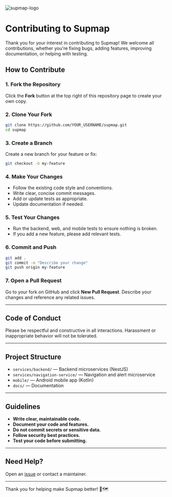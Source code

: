 ![supmap-logo](./docs/img/bg.gif)

# Contributing to Supmap

Thank you for your interest in contributing to Supmap!
We welcome all contributions, whether you're fixing bugs, adding features, improving documentation, or helping with testing.

## How to Contribute

### 1. Fork the Repository

Click the **Fork** button at the top right of this repository page to create your own copy.

### 2. Clone Your Fork

```sh
git clone https://github.com/YOUR_USERNAME/supmap.git
cd supmap
```

### 3. Create a Branch

Create a new branch for your feature or fix:

```sh
git checkout -b my-feature
```

### 4. Make Your Changes

- Follow the existing code style and conventions.
- Write clear, concise commit messages.
- Add or update tests as appropriate.
- Update documentation if needed.

### 5. Test Your Changes

- Run the backend, web, and mobile tests to ensure nothing is broken.
- If you add a new feature, please add relevant tests.

### 6. Commit and Push

```sh
git add .
git commit -m "Describe your change"
git push origin my-feature
```

### 7. Open a Pull Request

Go to your fork on GitHub and click **New Pull Request**.
Describe your changes and reference any related issues.

---

## Code of Conduct

Please be respectful and constructive in all interactions.
Harassment or inappropriate behavior will not be tolerated.

---

## Project Structure

- `services/backend/` — Backend microservices (NestJS)
- `services/navigation-service/` — Navigation and alert microservice
- `mobile/` — Android mobile app (Kotlin)
- `docs/` — Documentation

---

## Guidelines

- **Write clear, maintainable code.**
- **Document your code and features.**
- **Do not commit secrets or sensitive data.**
- **Follow security best practices.**
- **Test your code before submitting.**

---

## Need Help?

Open an [issue](https://github.com/SUPMAP-DELTA-FORCE/supmap/issues/new) or contact a maintainer.

---

Thank you for helping make Supmap better! 🚗🗺️
